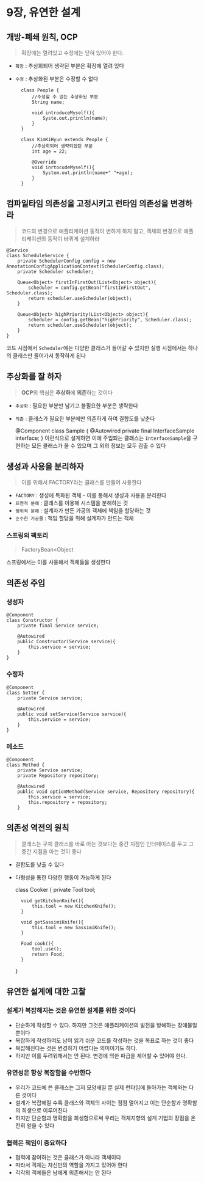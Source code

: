 # 9장, 유연한 설계
## 개방-폐쇄 원칙, OCP
> 확장에는 열려있고 수정에는 닫혀 있어야 한다.
* `확장` : 추상회되어 생략된 부분은 확장에 열려 있다
* `수정` : 추상화된 부분은 수정할 수 없다


        class People {
            //수정할 수 없는 추상화된 부분
            String name;

            void introduceMyself(){
                Syste.out.println(name);
            }
        }

        class KimKiHyun extends People {
            //추상회되어 생략되었던 부분
            int age = 22;
    
            @Override
            void inrtocudeMyself(){
                System.out.println(name+" "+age);
            }
        }

## 컴파일타임 의존성을 고정시키고 런타임 의존성을 변경하라
> 코드의 변경으로 애플리케이션 동작이 변하게 하지 말고, 객체의 변경으로 애플리케이션의 동작이 바뀌게 설계하라

    @Service
    class ScheduleService {
        private SchedulerConfig config = new AnnotationConfigApplicationContext(SchedulerConfig.class);
        private Scheduler scheduler;
    
        Queue<Object> firstInFirstOut(List<Object> object){
            scheduler = config.getBean("firstInFirstOut", Scheduler.class);
            return scheduler.useScheduler(object);
        }

        Queue<Object> highPriority(List<Object> object){
            scheduler = config.getBean("highPriority", Scheduler.class);
            return scheduler.useScheduler(object);
        }
    }
코드 시점에서 `Scheduler`에는 다양한 클래스가 들어갈 수 있지만 실행 시점에서는 하나의 클래스만 들어가서 동작하게 된다

## 추상화를 잘 하자
> **OCP**의 핵심은 **추상화**에 **의존**하는 것이다
* `추상화` : 필요한 부분만 남기고 불필요한 부분은 생략한다
* `의존` : 클래스가 필요한 부분에만 의존하게 하여 결합도를 낮춘다


    @Component
    class Sample {
        @Autowired
        private final InterfaceSample interface;
    }
이런식으로 설계하면 이에 주입되는 클래스는 `InterfaceSample`을 구현하는 모든 클래스가 올 수 있으며 그 외의 정보는 모두 감출 수 있다

## 생성과 사용을 분리하자
> 이를 위해서 FACTORY라는 클래스를 만들어 사용한다
* `FACTORY` : 생성에 특화된 객체 - 이를 통해서 생성과 사용을 분리한다
* `표면적 분해` : 클래스를 이용해 시스템을 분해하는 것
* `행위적 분해` : 설계자가 만든 가공의 객체에 책임을 할당하는 것
* `순수한 가공물` : 책임 할당을 위해 설계자가 만드는 객체

### 스프링의 팩토리
> FactoryBean<Object

스프링에서는 이를 사용해서 객체들을 생성한다

## 의존성 주입
### 생성자
    @Component
    class Constructor {
        private final Service service;

        @Autowired
        public Constructor(Service service){
            this.service = service;
        }
    }
### 수정자
    @Component
    class Setter {
        private Service service;
    
        @Autowired
        public void setService(Service service){
            this.service = service;
        }
    }
### 메소드
    @Component
    class Method {
        private Service service;       
        private Repository repository;

        @Autowired
        public void optionMethod(Service service, Repository repository){
            this.service = service;
            this.repository = repository;
        }
## 의존성 역전의 원칙
> 클래스는 구체 클래스를 바로 아는 것보다는 중간 지점인 인터페이스를 두고 그 중간 지점을 아는 것이 좋다
* 결합도를 낮출 수 있다
* 다형성을 통한 다양한 행동이 가능하게 된다


    class Cooker {
        private Tool tool;

        void getKitchenKnife(){
            this.tool = new KitchenKnife();
        }
        
        void getSassimiKnife(){
            this.tool = new SassimiKnife();
        }

        Food cook(){
            tool.use();
            return Food;
        }
    }
## 유연한 설계에 대한 고찰
### 설계가 복잡해지는 것은 유연한 설계를 위한 것이다
* 단순하게 작성할 수 있다. 하지만 그것은 애플리케이션의 발전을 방해하는 장애물일 뿐이다
* 복잡하게 작성하여도 남이 읽기 쉬운 코드를 작성하는 것을 목표로 하는 것이 좋다
* 복잡해진다는 것은 변경하기 어렵다는 의미이기도 하다.
* 하지만 이를 두려워해서는 안 된다. 변경에 의한 파급을 제어할 수 있어야 한다.
### 유연성은 항상 복잡함을 수반한다
* 우리가 코드에 쓴 클래스는 그저 모양새일 뿐 실제 런타임에 돌아가는 객체와는 다른 것이다
* 설계가 복잡해질 수록 클래스와 객체의 사이는 점점 멀어지고 이는 단순함과 명확함의 희생으로 이루어진다
* 하지만 단순함과 명확함을 희생함으로써 우리는 객체지향의 설계 기법의 장점을 온전히 얻을 수 있다
### 협력은 책임이 중요하다
* 협력에 참여하는 것은 클래스가 아니라 객체이다
* 따라서 객체는 자신만의 역할을 가지고 있어야 한다
* 각각의 객체들은 남에게 의존해서는 안 된다
